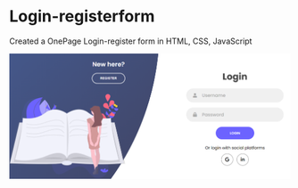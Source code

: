 # Login-registerform
Created a OnePage Login-register form in HTML, CSS, JavaScript

![Login-registerform](https://github.com/dianavile/Login-registerform/blob/main/Captura.PNG)
